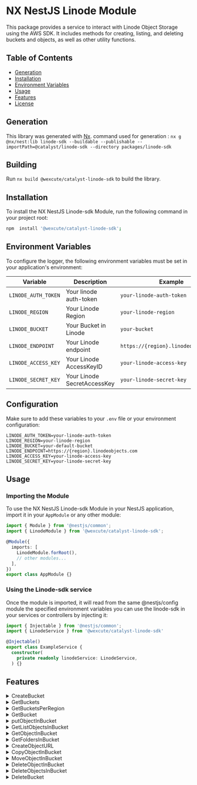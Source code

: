 # NX NestJS Linode Module

This package provides a service to interact with Linode Object Storage using the AWS SDK. It includes methods for creating, listing, and deleting buckets and objects, as well as other utility functions.

## Table of Contents

- [Generation](#Generation)
- [Installation](#installation)
- [Environment Variables](#environment-variables)
- [Usage](#usage)
- [Features](#Features)
- [License](#license)


## Generation

This library was generated with [Nx](https://nx.dev).
command used for generation :
`nx g @nx/nest:lib linode-sdk --buildable --publishable --importPath=@catalyst/linode-sdk --directory packages/linode-sdk`


## Building

Run `nx build @wexcute/catalyst-linode-sdk` to build the library.

## Installation

To install the NX NestJS Linode-sdk Module, run the following command in your project root:

```bash
npm  install '@wexcute/catalyst-linode-sdk';

```
## Environment Variables

To configure the logger, the following environment variables must be set in your application's environment:

| Variable             | Description                              | Example             |
| -------------------- | ---------------------------------------- | ------------------- |
| `LINODE_AUTH_TOKEN`       | Your linode auth-token               | `your-linode-auth-token` |
| `LINODE_REGION`   | Your Linode Region                    | `your-linode-region`    |
| `LINODE_BUCKET`     | Your Bucket in Linode | `your-bucket`        |
| `LINODE_ENDPOINT` | Your Linode endpoint              | `https://{region}.linodeobjects.com`   |
| `LINODE_ACCESS_KEY` | Your Linode AccessKeyID               | `your-linode-access-key`   |
| `LINODE_SECRET_KEY` | Your Linode SecretAccessKey               | `your-linode-secret-key`   |


## Configuration
Make sure to add these variables to your `.env` file or your environment configuration:

```env
LINODE_AUTH_TOKEN=your-linode-auth-token
LINODE_REGION=your-linode-region
LINODE_BUCKET=your-default-bucket
LINODE_ENDPOINT=https://{region}.linodeobjects.com
LINODE_ACCESS_KEY=your-linode-access-key
LINODE_SECRET_KEY=your-linode-secret-key
```

## Usage
### Importing the Module

To use the NX NestJS Linode-sdk Module in your NestJS application, import it in your `AppModule` or any other module:

```typescript
import { Module } from '@nestjs/common';
import { LinodeModule } from '@wexcute/catalyst-linode-sdk';

@Module({
  imports: [
    LinodeModule.forRoot(),
    // other modules...
  ],
})
export class AppModule {}
```

### Using the Linode-sdk service

Once the module is imported, it will read from the same @nestjs/config module the specified environment variables you can use the linode-sdk in your services or controllers by injecting it:


```typescript
import { Injectable } from '@nestjs/common';
import { LinodeService } from '@wexcute/catalyst-linode-sdk'

@Injectable()
export class ExampleService {
  constructor(
    private readonly linodeService: LinodeService,
  ) {}
```

## Features

<details>
<summary>
  CreateBucket
</summary>

```typescript
// The following example creates a bucket.

import { Injectable } from '@nestjs/common';
import { LinodeService } from '@wexcute/catalyst-linode-sdk';

@Injectable()
export class ExampleService {
  constructor(private readonly linodeService: LinodeService) {}

  async createBucket() {
    const input = {
      acl: 'private',         
      corsEnabled: false,      
      bucket: 'example-bucket', 
      region: 'ue-central-1',  
    };
    const response = await this.linodeService.createBucket(input);

    /* response example
    {
      "hostname": "example-bucket.eu-central-1.linodeobjects.com",
      "label": "example-bucket",
      "created": "2024-07-07T18:29:43",
      "region": "eu-central",
      "cluster": "eu-central-1",
    }
    */


  }
}
```
## CreateBucket Input

| Parameter             | Type                              | Description             |
| -------------------- | ---------------------------------------- | ------------------- |
| `acl`       |  string               | `(Optional)` Access Control List (ACL) settings for the bucket. Possible values are: private, public-read, public-read-write. private makes the bucket and its contents accessible only to the owner. public-read allows read access by anyone. public-read-write allows both read and write access by anyone. Defaults to private.|
| `corsEnabled`   |  boolean                    | `(Optional)` Whether Cross-Origin Resource Sharing (CORS) is enabled for the bucket. `Default is false.`    |
| `bucket`     |string |`(Required)` The name of the bucket to create.   |
| `region` | string             | `(Optional)` The region where the bucket will be created. Defaults to the region specified in environment variables.|
 


 # Note: 
  - The bucket must be unique and should not be used by any other bucket (from any customer) in the selected data center. Keep the following formatting requirements in mind:
   - Must be between 3 and 63 characters in length.
   - Can only contain lower-case characters, numbers, periods, and dashes.
   - Must start with a lowercase letter or number.
   - Cannot contain underscores (_), end with a dash (-) or period (.), have consecutive periods (.), or use dashes (-) adjacent to periods (.).
   - Cannot be formatted as IP addresses.



</details>


<details>
<summary>
  GetBuckets
</summary>

```typescript
// The following example retrieves a list of buckets.

import { Injectable } from '@nestjs/common';
import { LinodeService } from '@wexcute/catalyst-linode-sdk';

@Injectable()
export class ExampleService {
  constructor(private readonly linodeService: LinodeService) {}

      const response = await this.linodeService.getListBuckets();

    /* response example
    {
    "data": [
          {
              "hostname": "example-bucket.eu-central-1.linodeobjects.com",
              "label": "example-bucket",
              "created": "2024-07-04T22:29:48",
              "region": "eu-central",
              "cluster": "eu-central-1",
              "size": 0,
              "objects": 0
          },
         ],
          "page": 1,
          "pages": 1,
          "results": 3
      }
    */
    
  }
}
```

</details>

  <details>
  <summary>
     GetBucketsPerRegion
  </summary>

```typescript
// The following example retrieve all buckets per region

import { Injectable } from '@nestjs/common';
import { LinodeService } from '@wexcute/catalyst-linode-sdk';

@Injectable()
export class ExampleService {
  constructor(private readonly linodeService: LinodeService) {}
 
      const response = await this.linodeService.getBucketsPerRegion(region);

    /* response example
   {
    "data": [
        {
            "hostname": "example-bucket.eu-central-1.linodeobjects.com",
            "label": "example-bucket",
            "created": "2024-07-04T22:29:48",
            "region": "eu-central",
            "cluster": "eu-central-1",
            "size": 0,
            "objects": 0
        },
    ],
    "page": 1,
    "pages": 1,
    "results": 2
  }
    */
  }
}
```


## GetBucketsPerRegion Input

| Parameter             | Type                              | Description             |
| -------------------- | ---------------------------------------- | ------------------- |
| `region` | string             | `(Optional)` Defaults to the region specified in environment variables.|


</details>

  <details>
  <summary>
     GetBucket
  </summary>

```typescript
// The following example retrieve bucket

import { Injectable } from '@nestjs/common';
import { LinodeService } from '@wexcute/catalyst-linode-sdk';

@Injectable()
export class ExampleService {
  constructor(private readonly linodeService: LinodeService) {}
      const input = {
        bucket: 'eample-bucket;
        region: 'eu-central-1;
      }

      const response = await this.linodeService.getBucket(input);

    /* response example
    {
      "hostname": "example-bucket.eu-central-1.linodeobjects.com",
      "label": "example-bucket",
      "created": "2024-06-28T12:58:05",
      "region": "eu-central",
      "cluster": "eu-central-1",
      "size": 0,
      "objects": 0
    }
    */
    
  }
}
```



## GetBucket Input

| Parameter             | Type                              | Description             |
| -------------------- | ---------------------------------------- | ------------------- |
| `bucket` | string             | `(Optional)` Defaults to the bucket specified in environment variables.|
| `region` | string             | `(Optional)` Defaults to the region specified in environment variables.|



</details>



<details>
  <summary>
  putObjectInBucket
  </summary>


```typescript
// The following example put object in bucket

import { Injectable } from '@nestjs/common';
import { LinodeService } from '@wexcute/catalyst-linode-sdk';

@Injectable()
export class ExampleService {
  constructor(private readonly linodeService: LinodeService) {}

      const input = {
          bucket: "example-bucket",
          key: "files.txt",
          content: "Hello World!",
       }

      const response = await this.linodeService.putObjectInBucket(input);

    /* response example
     {
      "$metadata": {
            "httpStatusCode": 200,
            "requestId": "tx00000c889496f38466545-00232316b6-65e3314d-default",
            "attempts": 1,
            "totalRetryDelay": 0
          },
        "ETag": "\"2c935d77a374c30f029e8a131229087\""
      }
    */
  }
}
```
## PutObjectInBucket Input

| Parameter             | Type                              | Description             |
| -------------------- | ---------------------------------------- | ------------------- |
| `acl`       |  string               | `(Optional)` Access Control List (ACL) settings for the bucket. Possible values are: private, public-read, public-read-write. private makes the bucket and its contents accessible only to the owner. public-read allows read access by anyone. public-read-write allows both read and write access by anyone. Defaults to private.|
| `key`   |  string                    | `(Required)` filename   |
| `content`   | Buffer \| Uint8Array \| string | `(Required)` The file body, which can be provided as a Buffer, Uint8Array, or string.                  |
| `bucket`     |string |`(Optional)` Defaults to the bucket specified in environment variables.   |
| `region` | string             | `(Optional)` Defaults to the region specified in environment variables.|
| `options(path)`  | string | `(Optional)`  The folder path.     |
| `options(acl)`   | string | `(Optional)` Access Control List (ACL) settings for the folder. Possible values are: `private`, `public-read`, `public-read-write`. Defaults to `private`. |
 
</details>

<details>
  <summary>
  GetListObjectsInBucket
  </summary>


```typescript
// The following example retrieves a list of objects in bucket
import { Injectable } from '@nestjs/common';
import { LinodeService } from '@wexcute/catalyst-linode-sdk';

@Injectable()
export class ExampleService {
  constructor(private readonly linodeService: LinodeService) {}

      const input = {
        bucket: 'example-bucket' 
      }

      const response = await this.linodeService.getListObjectsInBucket(input);

    /* response example
    {
      {
    "$metadata": {
        "httpStatusCode": 200,
        "requestId": "tx000000195b2520f23g4fa-01268c073f-65db69c4-default",
        "attempts": 1,
        "totalRetryDelay": 0
    },
    "Contents": [
        {
            "Key": "example.txt",
            "LastModified": "2024-07-08T08:48:24.119Z",
            "ETag": "\"2c935d77a378c30f029e868236949087\"",
            "Size": 628,
            "StorageClass": "STANDARD"
        }
    ],
    "IsTruncated": false,
    "KeyCount": 1,
    "MaxKeys": 1000,
    "Name": "example-bucket",
    "Prefix": ""
    } 
    }
    */
  }
}
```



## GetListObjectsInBucket Input

| Parameter             | Type                              | Description             |
| -------------------- | ---------------------------------------- | ------------------- |
| `bucket` | string             | `(Optional)` Defaults to the bucket specified in environment variables.|
 `prefix`  | string | `(Optional)` A prefix to filter the objects in the bucket. `(folderName)` |


</details>





<details>
  <summary>
  GetObjectInBucket
  </summary>


```typescript
// The following example retrieve an object in bucket
import { Injectable } from '@nestjs/common';
import { LinodeService } from '@wexcute/catalyst-linode-sdk';

@Injectable()
export class ExampleService {
  constructor(private readonly linodeService: LinodeService) {}

      const input = {
        bucket: 'example-bucket',
        key: "file.txt"
      }

      const response = await this.linodeService. getObjectInBucket(input);

    /* response example
    {
      {
    "$metadata": {
        "httpStatusCode": 200,
        "requestId": "tx000000195b2520f23g4fa-01268c073f-65db69c4-default",
        "attempts": 1,
        "totalRetryDelay": 0
    },
    "Contents": [
        {
            "Key": "example.txt",
            "LastModified": "2024-07-08T08:48:24.119Z",
            "ETag": "\"2c935d77a378c30f029e868236949087\"",
            "Size": 628,
            "StorageClass": "STANDARD"
        }
    ],
    "IsTruncated": false,
    "KeyCount": 1,
    "MaxKeys": 1000,
    "Name": "example-bucket",
    "Prefix": ""
    } 
    }
    */
  }
}
```





## GetObjectInBucket Input

| Parameter             | Type                              | Description             |
| -------------------- | ---------------------------------------- | ------------------- |
| `bucket` | string             | `(Optional)` Defaults to the bucket specified in environment variables.|
 `key`  | string | `(Required)` The file path |


</details>





<details>
  <summary>
  GetFoldersInBucket
  </summary>


```typescript
// The following example retrieves list of folders in bucket

import { Injectable } from '@nestjs/common';
import { LinodeService } from '@wexcute/catalyst-linode-sdk';

@Injectable()
export class ExampleService {
  constructor(private readonly linodeService: LinodeService) {}

      const input = {
        bucket: 'example-bucket',
      }

      const response = await this.linodeService.getFoldersInBucket(input);

    /* response example
      [
        {
            "Prefix": "images/"
        },
        {
            "Prefix": "programming/"
        }
      ]
    */
  }
}
```



## GetFoldersInBucket Input

| Parameter             | Type                              | Description             |
| -------------------- | ---------------------------------------- | ------------------- |
| `bucket` | string             | `(Optional)` Defaults to the bucket specified in environment variables.|


</details>




<details>
  <summary>
  CreateObjectURL
  </summary>


```typescript
// The following example  for an create object url within a bucket.

import { Injectable } from '@nestjs/common';
import { LinodeService } from '@wexcute/catalyst-linode-sdk';

@Injectable()
export class ExampleService {
  constructor(private readonly linodeService: LinodeService) {}

      const input = {
        bucket: 'example-bucket',
        key: 'filePath';
        expires: 60;
      }

      const response = await this.linodeService.createObjectURL(input);

    /* response example
        return url link for example:
         https://example-bucket.eu-central-1.linodeobjects.com/files/file.txt
    */
  }
}
```



## CreateObjectURL Input

| Parameter             | Type                              | Description             |
| -------------------- | ---------------------------------------- | ------------------- |
| `bucket` | string             | `(Optional)` Defaults to the bucket specified in environment variables.|
 `key`  | string | `(Required)` The file path |
 `expires`  | number | `(Optional)`The time in seconds before the URL expires. . Defaults to `60 sec`. |


</details>





<details>
  <summary>
  CopyObjectInBucket
  </summary>


```typescript
// The following example copy an object within a bucket.

import { Injectable } from '@nestjs/common';
import { LinodeService } from '@wexcute/catalyst-linode-sdk';

@Injectable()
export class ExampleService {
  constructor(private readonly linodeService: LinodeService) {}

      const input = {
        sourceBucket: 'example-bucket';
        fileSource: 'files/file.txt';
        destinationBucket: 'new-bucket;
        key: 'newfiles/file.txt';
      }

      const response = await this.linodeService.copyObjectInBucket(input);

    /* response example
       {
        "$metadata": {
            "httpStatusCode": 200,
            "requestId": "tx00000d14dc914ce654640-00668c6626-65d412d8-default",
            "attempts": 1,
            "totalRetryDelay": 0
        },
        "CopyObjectResult": {
            "ETag": "2e4b6f1117e6d0f63c973c79ff88531f",
            "LastModified": "2024-07-08T22:20:22.501Z"
        }
      }
    */
  }
}
```


## CopyObjectInBucket Input

| Parameter             | Type   | Description                                                                                          |
| --------------------- | ------ | ---------------------------------------------------------------------------------------------------- |
| `sourceBucket`      | string | `(Optional)` The name of the bucket containing the source object to be copied. Defaults to the bucket specified in environment variables.                     |
| `fileSource`        | string | `(Required)` The file path of the source object.                           |
| `destinationBucket` | string | `(Optional)` The name of the bucket where the object will be copied to. Defaults to the bucket specified in environment variables.                              |
| `key`               | string | `(Required)` The new file path.        |                 


</details>




<details>
  <summary>
  MoveObjectInBucket
  </summary>


```typescript
// The following example moves an object within a bucket.

import { Injectable } from '@nestjs/common';
import { LinodeService } from '@wexcute/catalyst-linode-sdk';

@Injectable()
export class ExampleService {
  constructor(private readonly linodeService: LinodeService) {}

      const input = {
        sourceBucket: 'example-bucket';
        fileSource: 'files/file.txt';
        destinationBucket: 'new-bucket;
        key: 'newfiles/file.txt';
      }

      const response = await this.linodeService.moveObjectInBucket(input);

    /* response example
      {
      "$metadata": {
          "httpStatusCode": 200
        }
      }
    */
  }
}
```


## MoveObjectInBucket Input

| Parameter             | Type   | Description                                                                                          |
| --------------------- | ------ | ---------------------------------------------------------------------------------------------------- |
| `sourceBucket`      | string | `(Optional)` The name of the bucket containing the source object to be moved. Defaults to the bucket specified in environment variables.                     |
| `fileSource`        | string | `(Required)` The file path of the source object.                           |
| `destinationBucket` | string | `(Optional)` The name of the bucket where the object will be moved to. Defaults to the bucket specified in environment variables.                              |
| `key`               | string | `(Required)` The new file path.        |                 


</details>






<details>
  <summary>
  DeleteObjectInBucket
  </summary>


```typescript
// The following example deletes an object in a bucket.

import { Injectable } from '@nestjs/common';
import { LinodeService } from '@wexcute/catalyst-linode-sdk';

@Injectable()
export class ExampleService {
  constructor(private readonly linodeService: LinodeService) {}

      const input = {
        bucket: 'example-bucket';
        key: 'files/file.txt';
      }

      const response = await this.linodeService.deleteObjectInBucket(input);

    /* response example
      {
        "$metadata": {
            "httpStatusCode": 204,
            "requestId": "tx000003a4416952f3dc6c7-00668c682f-b85eae8f-default",
            "attempts": 1,
            "totalRetryDelay": 0
          }
       }
      */
  }
}
```


## DeleteObjectInBucket Input

| Parameter             | Type   | Description                                                                                          |
| --------------------- | ------ | ---------------------------------------------------------------------------------------------------- |
| `bucket`  | string | `(Optional)` The name of the bucket containing the object to be deleted. Defaults to the bucket specified in environment variables. |
| `key`               | string | `(Required)` The  file path.        |                 


</details>





<details>
  <summary>
  DeleteObjectsInBucket
  </summary>


```typescript
// The following example deletes multiple objects in a bucket.

import { Injectable } from '@nestjs/common';
import { LinodeService } from '@wexcute/catalyst-linode-sdk';

@Injectable()
export class ExampleService {
  constructor(private readonly linodeService: LinodeService) {}

      const input = {
        bucket: 'example-bucket';
        key: ['files/file.txt', 'programming.file.js'];
      }

      const response = await this.linodeService.deleteObjectsInBucket(input);

    /* response example
      {
        "$metadata": {
            "httpStatusCode": 204,
            "requestId": "tx000003a4416952f3dc6c7-00668c682f-b85eae8f-default",
            "attempts": 1,
            "totalRetryDelay": 0
          }
       }
      */
  }
}
```


## DeleteObjectsInBucket Input

| Parameter             | Type   | Description                                                                                          |
| --------------------- | ------ | ---------------------------------------------------------------------------------------------------- |
| `bucket`  | string | `(Optional)` The name of the bucket containing the object to be deleted. Defaults to the bucket specified in environment variables. |
| `keys`    | array  | `(Required)` An array of file paths of the objects to be deleted.                                       |
               


</details>



<details>
  <summary>
  DeleteBucket
  </summary>


```typescript
// The following example deletes a bucket from Linode Object Storage.

import { Injectable } from '@nestjs/common';
import { LinodeService } from '@wexcute/catalyst-linode-sdk';

@Injectable()
export class ExampleService {
  constructor(private readonly linodeService: LinodeService) {}

      const input = {
        bucket: 'example-bucket';
      }

      const response = await this.linodeService.deleteBucket(input);

    /* response example
      {
          $metadata: {
            httpStatusCode: 204,
          },
       }
    */
  }
}
```


## DeleteBucket Input

| Parameter             | Type   | Description                                                                                          |
| --------------------- | ------ | ---------------------------------------------------------------------------------------------------- |
| `bucket`  | string | `(Optional)` The name of the bucket to be deleted. Defaults to the bucket specified in environment variables. |
   

</details>

